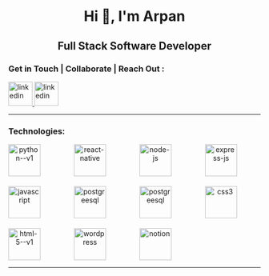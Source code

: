 
<h1 align="center"> Hi 👋,   I'm Arpan</h1>


<h2 align="center"> Full Stack Software Developer  </h2>

<h3>Get in Touch | Collaborate | Reach Out :</h3>
<a href="https://www.linkedin.com/in/arpan-p" target="_blank"> <img width="48" height="48" src="https://img.icons8.com/color/48/linkedin.png" alt="linkedin"/> </a>
<a href = "https://dev.to/apatel-ai" target="_blank"> <img width="48" height="48" src="https://res.cloudinary.com/practicaldev/image/fetch/s--AOunT8g5--/c_limit%2Cf_auto%2Cfl_progressive%2Cq_auto%2Cw_800/https://thepracticaldev.s3.amazonaws.com/i/78hs31fax49uwy6kbxyw.png" alt="linkedin"/> </a>

---

<h3>Technologies:</h3>

<div style="display: grid; grid-template-columns: repeat(4, 1fr); gap: 20px; text-align: center;">
  <img  height="64px" src="https://img.icons8.com/color/48/python--v1.png" alt="python--v1"/>
  
<img width="64" height="64" src="https://img.icons8.com/nolan/64/react-native.png" alt="react-native"/>

<img width="64" height="64px" src="https://img.icons8.com/nolan/64/node-js.png" alt="node-js"/>
  
  
  <img width="64" height="64" src="https://img.icons8.com/nolan/64/express-js.png" alt="express-js"/>  
  
<img width="64" height="64" src="https://img.icons8.com/arcade/64/javascript.png" alt="javascript"/>


<img height="64px" src="https://img.icons8.com/color/48/postgreesql.png" alt="postgreesql"/>

<img height="64px" src="https://global.discourse-cdn.com/standard17/uploads/threejs/optimized/2X/e/e4f86d2200d2d35c30f7b1494e96b9595ebc2751_2_496x500.png" alt="postgreesql"/>


<img width="64" height="64" src="https://img.icons8.com/dusk/64/css3.png" alt="css3"/>
<img width="64" height="64" src="https://img.icons8.com/color/64/html-5--v1.png" alt="html-5--v1"/>
<img width="64" height="64" src="https://img.icons8.com/fluency/64/wordpress.png" alt="wordpress"/>
<img width="64" height="64" src="https://img.icons8.com/plasticine/64/notion.png" alt="notion"/>
</div>

---

